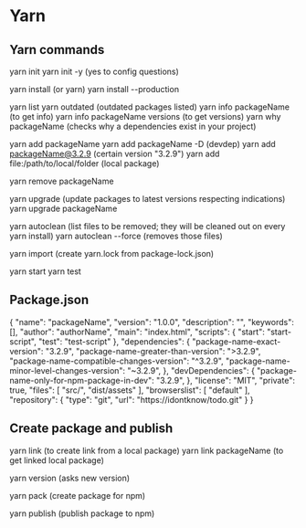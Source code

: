 <!-- Yarn: package and dependencies manager -->

# Yarn

## Yarn commands

yarn init
yarn init -y (yes to config questions)

yarn install (or yarn)
yarn install --production

yarn list
yarn outdated (outdated packages listed)
yarn info packageName (to get info)
yarn info packageName versions (to get versions)
yarn why packageName (checks why a dependencies exist in your project)

yarn add packageName
yarn add packageName -D (devdep)
yarn add packageName@3.2.9 (certain version "3.2.9")
yarn add file:/path/to/local/folder (local package)

yarn remove packageName

yarn upgrade (update packages to latest versions respecting indications)
yarn upgrade packageName

yarn autoclean (list files to be removed; they will be cleaned out on every yarn install)
yarn autoclean --force (removes those files)

yarn import (create yarn.lock from package-lock.json)

yarn start
yarn test

## Package.json

{
  "name": "packageName",
  "version": "1.0.0",
  "description": "",
  "keywords": [],
  "author": "authorName",
  "main": "index.html",
  "scripts": {
    "start": "start-script",
    "test": "test-script"
  },
  "dependencies": {
    "package-name-exact-version": "3.2.9",
    "package-name-greater-than-version": ">3.2.9",
    "package-name-compatible-changes-version": "^3.2.9",
    "package-name-minor-level-changes-version": "~3.2.9",
  },
  "devDependencies": {
    "package-name-only-for-npm-package-in-dev": "3.2.9",
  },
  "license": "MIT",
  "private": true,
  "files": [
    "src/",
    "dist/assets"
  ],
  "browserslist": [
    "default"
  ],
  "repository": {
    "type": "git",
    "url": "https://idontknow/todo.git"
  }
}


## Create package and publish

yarn link (to create link from a local package)
yarn link packageName (to get linked local package)

yarn version (asks new version)

yarn pack (create package for npm)

yarn publish (publish package to npm)



